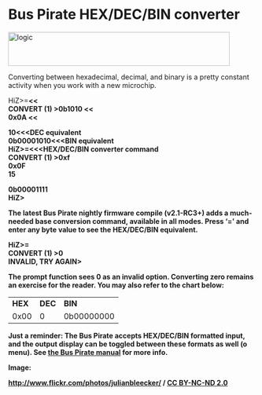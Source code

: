 <h1>Bus Pirate HEX/DEC/BIN converter</h1>

<p><img src='http://wherelabs.files.wordpress.com/2009/08/logic.png?w=450&#038;h=69' alt='logic' height='69' width='450' title='logic' /></p>
<p>Converting between hexadecimal, decimal, and binary is a pretty constant activity when you work with a new microchip.</p>
<p>HiZ>=<span><strong><<<HEX/DEC/BIN converter command</strong></span><br />
CONVERT (1) >0b1010 <span><strong><<<convert this value</strong><br />
</span> 0x0A <span><strong><<<HEX equivalent</strong></span><br />

10<span><strong><<<DEC equivalent</strong></span><br />
0b00001010<span><strong><<<BIN equivalent</strong></span><br />
HiZ>=<span><strong><<<HEX/DEC/BIN converter command</strong></span><br />
CONVERT (1) >0xf<br />
0x0F<br />
15<br />

0b00001111<br />
HiZ></p>
<p>The latest Bus Pirate nightly firmware compile (v2.1-RC3+) adds a much-needed base conversion command, available in all modes. Press ‘=' and enter any byte value to see the HEX/DEC/BIN equivalent.</p>
<p><span></span></p>
<p>HiZ>=<br />
CONVERT (1) >0<br />
INVALID, TRY AGAIN></p>

<p>The prompt function sees 0 as an invalid option. Converting zero remains an exercise for the reader. You may also refer to the chart below:</p>
<table border='0'>
<tbody>
<tr>
<td><strong>HEX</strong></td>
<td><strong>DEC</strong></td>
<td><strong>BIN</strong></td>
</tr>
<tr>
<td>0x00</td>
<td>0</td>

<td>0b00000000</td>
</tr>
</tbody>
</table>
<p>Just a reminder: The Bus Pirate accepts HEX/DEC/BIN formatted input, and the output display can be toggled between these formats as well (o menu). See <a href='http://dangerousprototypes.com/bus-pirate-manual/'>the Bus Pirate manual</a> for more info.</p>
<p>Image:</p>
<div><a href='http://www.flickr.com/photos/julianbleecker/'><a href='http://www.flickr.com/photos/julianbleecker/'>http://www.flickr.com/photos/julianbleecker/</a></a> / <a href='http://creativecommons.org/licenses/by-nc-nd/2.0/'>CC BY-NC-ND 2.0</a></div>